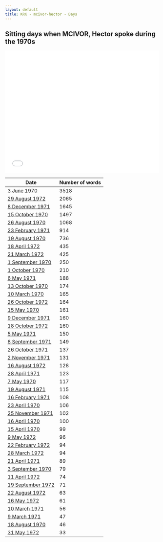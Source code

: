 ```yaml
---
layout: default
title: KRK - mcivor-hector - Days
---
```

## Sitting days when MCIVOR, Hector spoke during the 1970s

<iframe width="100%" height="400" frameborder="0" scrolling="no" src="//plot.ly/~wragge/1429.embed"></iframe>

| Date | Number of words |
|--------------|----------------|
|[3 June 1970](https://historichansard.net/hofreps/1970/19700603_reps_27_hor68/)|3518|
|[29 August 1972](https://historichansard.net/hofreps/1972/19720829_reps_27_hor79/)|2065|
|[8 December 1971](https://historichansard.net/hofreps/1971/19711208_reps_27_hor75/)|1645|
|[15 October 1970](https://historichansard.net/hofreps/1970/19701015_reps_27_hor70/)|1497|
|[26 August 1970](https://historichansard.net/hofreps/1970/19700826_reps_27_hor69/)|1068|
|[23 February 1971](https://historichansard.net/hofreps/1971/19710223_reps_27_hor71/)|914|
|[19 August 1970](https://historichansard.net/hofreps/1970/19700819_reps_27_hor69/)|736|
|[18 April 1972](https://historichansard.net/hofreps/1972/19720418_reps_27_hor77/)|435|
|[21 March 1972](https://historichansard.net/hofreps/1972/19720321_reps_27_hor76/)|425|
|[1 September 1970](https://historichansard.net/hofreps/1970/19700901_reps_27_hor69/)|250|
|[1 October 1970](https://historichansard.net/hofreps/1970/19701001_reps_27_hor70/)|210|
|[6 May 1971](https://historichansard.net/hofreps/1971/19710506_reps_27_hor72/)|188|
|[13 October 1970](https://historichansard.net/hofreps/1970/19701013_reps_27_hor70/)|174|
|[10 March 1970](https://historichansard.net/hofreps/1970/19700310_reps_27_hor66/)|165|
|[26 October 1972](https://historichansard.net/hofreps/1972/19721026_reps_27_hor81/)|164|
|[15 May 1970](https://historichansard.net/hofreps/1970/19700515_reps_27_hor67/)|161|
|[9 December 1971](https://historichansard.net/hofreps/1971/19711209_reps_27_hor75/)|160|
|[18 October 1972](https://historichansard.net/hofreps/1972/19721018_reps_27_hor81/)|160|
|[5 May 1971](https://historichansard.net/hofreps/1971/19710505_reps_27_hor72/)|150|
|[8 September 1971](https://historichansard.net/hofreps/1971/19710908_reps_27_hor73/)|149|
|[26 October 1971](https://historichansard.net/hofreps/1971/19711026_reps_27_hor74/)|137|
|[2 November 1971](https://historichansard.net/hofreps/1971/19711102_reps_27_hor74/)|131|
|[16 August 1972](https://historichansard.net/hofreps/1972/19720816_reps_27_hor79/)|128|
|[28 April 1971](https://historichansard.net/hofreps/1971/19710428_reps_27_hor72/)|123|
|[7 May 1970](https://historichansard.net/hofreps/1970/19700507_reps_27_hor67/)|117|
|[19 August 1971](https://historichansard.net/hofreps/1971/19710819_reps_27_hor73/)|115|
|[16 February 1971](https://historichansard.net/hofreps/1971/19710216_reps_27_hor71/)|108|
|[23 April 1970](https://historichansard.net/hofreps/1970/19700423_reps_27_hor67/)|106|
|[25 November 1971](https://historichansard.net/hofreps/1971/19711125_reps_27_hor75/)|102|
|[16 April 1970](https://historichansard.net/hofreps/1970/19700416_reps_27_hor66/)|100|
|[15 April 1970](https://historichansard.net/hofreps/1970/19700415_reps_27_hor66/)|99|
|[9 May 1972](https://historichansard.net/hofreps/1972/19720509_reps_27_hor78/)|96|
|[22 February 1972](https://historichansard.net/hofreps/1972/19720222_reps_27_hor76/)|94|
|[28 March 1972](https://historichansard.net/hofreps/1972/19720328_reps_27_hor77/)|94|
|[21 April 1971](https://historichansard.net/hofreps/1971/19710421_reps_27_hor72/)|89|
|[3 September 1970](https://historichansard.net/hofreps/1970/19700903_reps_27_hor69/)|79|
|[11 April 1972](https://historichansard.net/hofreps/1972/19720411_reps_27_hor77/)|74|
|[19 September 1972](https://historichansard.net/hofreps/1972/19720919_reps_27_hor80/)|71|
|[22 August 1972](https://historichansard.net/hofreps/1972/19720822_reps_27_hor79/)|63|
|[16 May 1972](https://historichansard.net/hofreps/1972/19720516_reps_27_hor78/)|61|
|[10 March 1971](https://historichansard.net/hofreps/1971/19710310_reps_27_hor71/)|56|
|[9 March 1971](https://historichansard.net/hofreps/1971/19710309_reps_27_hor71/)|47|
|[18 August 1970](https://historichansard.net/hofreps/1970/19700818_reps_27_hor69/)|46|
|[31 May 1972](https://historichansard.net/hofreps/1972/19720531_reps_27_hor78/)|33|
